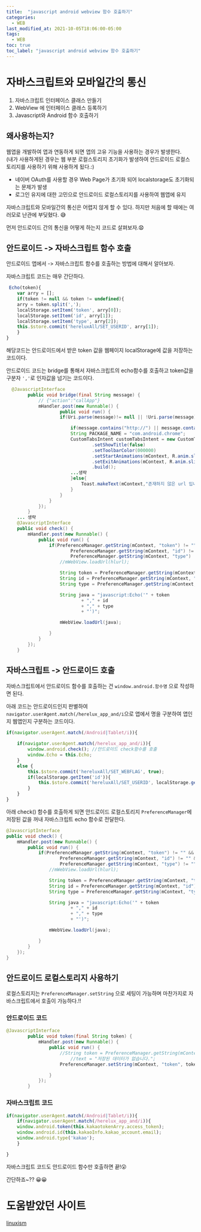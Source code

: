 ```yaml
---
title:  "javascript android webview 함수 호출하기"
categories:
  - WEB
last_modified_at: 2021-10-05T18:06:00-05:00
tags:
  - WEB
toc: true
toc_label: "javascript android webview 함수 호출하기"
---
```


# 자바스크립트와 모바일간의 통신

1. 자바스크립트 인터페이스 클래스 만들기
2. WebView 에 인터페이스 클래스 등록하기
3. Javascript와 Android 함수 호출하기

## 왜사용하는지?
웹앱을 개발하여 앱과 연동하게 되면 앱의 고유 기능을 사용하는 경우가 발생한다. <br> 
(내가 사용하게된 경우는 웹 부분 로컬스토리지 초기화가 발생하여 안드로이드 로컬스토리지를 사용하기 위해 사용하게 됬다.:)<br>

- 네이버 OAuth를 사용할 경우 Web Page가 초기화 되어 localstorage도 초기화되는 문제가 발생
- 로그인 유지에 대한 고민으로 안드로이드 로컬스토리지를 사용하여 웹앱에 유지

자바스크립트와 모바일간의 통신은 어렵지 않게 할 수 있다. 하지만 처음에 할 때에는 여러모로 난관에 부딪혔다. 😅

먼저 안드로이드 간의 통신을 어떻게 하는지 코드로 살펴보자.😧

## 안드로이드 -> 자바스크립트 함수 호출
안드로이드 앱에서 -> 자바스크립트 함수를 호출하는 방법에 대해서 알아보자.

자바스크립트 코드는 매우 간단하다.

```javascript
 Echo(token){
    var arry = [];
    if(token != null && token != undefined){
    arry = token.split(',');
    localStorage.setItem('token', arry[0]);
    localStorage.setItem('id', arry[1]);
    localStorage.setItem('type', arry[2]); 
    this.$store.commit('hereluxAll/SET_USERID', arry[1]);
    }
}
```
해당코드는 안드로이드에서 받은 token 값을 웹페이지 localStorage에 값을 저장하는 코드이다. 

안드로이드 코드는 bridge를 통해서 자바스크립트의 echo함수를 호출하고 token값을 구분자 `','`로 인자값을 넘기는 코드이다.
```java
  @JavascriptInterface
        public void bridge(final String message) {
            // {"action":"callApp"}
            mHandler.post(new Runnable() {
                    public void run() {
                    if(Uri.parse(message)!= null || !Uri.parse(message).equals("")) {

                        if(message.contains("http://") || message.contains("https://")) {
                        String PACKAGE_NAME = "com.android.chrome";
                        CustomTabsIntent customTabsIntent = new CustomTabsIntent.Builder()
                                .setShowTitle(false)
                                .setToolbarColor(000000)
                                .setStartAnimations(mContext, R.anim.slide_from_rigth, R.anim.slide_to_left)
                                .setExitAnimations(mContext, R.anim.slide_from_left, R.anim.slide_to_right)
                                .build();
                        ...생략
                        }else{
                            Toast.makeText(mContext,"존재하지 않은 url 입니다.", Toast.LENGTH_SHORT).show();
                        }
                    }
                }
            });
        }
    ... 생략
    @JavascriptInterface
    public void check() {
        mHandler.post(new Runnable() {
            public void run() {
                if(PreferenceManager.getString(mContext, "token") != "" &&
                        PreferenceManager.getString(mContext, "id") != "" &&
                        PreferenceManager.getString(mContext, "type") != ""){
                    //mWebView.loadUrl(hlurl);

                    String token = PreferenceManager.getString(mContext, "token");
                    String id = PreferenceManager.getString(mContext, "id");
                    String type = PreferenceManager.getString(mContext, "type");

                    String java = "javascript:Echo('" + token
                            + "," + id
                            + "," + type
                            + "')";

                    mWebView.loadUrl(java);

                }
            }
        });
    }

```

## 자바스크립트 -> 안드로이드 호출
자바스크립트에서 안드로이드 함수를 호출하는 건 `window.android.함수명` 으로 작성하면 된다.

아래 코드는 안드로이드인지 판별하여 `navigator.userAgent.match(/herelux_app_and/i`으로 앱에서 명을 구분하여 앱인지 웹앱인지 구분하는 코드이다.

```javascript
if(navigator.userAgent.match(/Android|Tablet/i)){
    
    if(navigator.userAgent.match(/herelux_app_and/i)){
        window.android.check(); //안드로이드 check함수를 호출
        window.Echo = this.Echo;
    }
    else {
        this.$store.commit('hereluxAll/SET_WEBFLAG', true);
        if(localStorage.getItem('id')){
            this.$store.commit('hereluxAll/SET_USERID', localStorage.getItem('id'));
        }
    }
}
```

아래 check() 함수를 호출하게 되면 안드로이드 로컬스토리지 `PreferenceManager`에 저장된 값을 꺼내 자바스크립트 echo 함수로 전달한다.

```java
@JavascriptInterface
public void check() {
    mHandler.post(new Runnable() {
        public void run() {
            if(PreferenceManager.getString(mContext, "token") != "" &&
                    PreferenceManager.getString(mContext, "id") != "" &&
                    PreferenceManager.getString(mContext, "type") != ""){
                //mWebView.loadUrl(hlurl);

                String token = PreferenceManager.getString(mContext, "token");
                String id = PreferenceManager.getString(mContext, "id");
                String type = PreferenceManager.getString(mContext, "type");

                String java = "javascript:Echo('" + token
                        + "," + id
                        + "," + type
                        + "')";

                mWebView.loadUrl(java);

            }
        }
    });
}

```
## 안드로이드 로컬스토리지 사용하기

로컬스토리지는 `PreferenceManager.setString` 으로 세팅이 가능하며 마찬가지로 자바스크립트에서 호출이 가능하다.!!


### 안드로이드 코드 
```java
@JavascriptInterface
        public void token(final String token) {
            mHandler.post(new Runnable() {
                public void run() {
                    //String token = PreferenceManager.getString(mContext, "token");
                        //text = "저장된 데이터가 없습니다.";
                    PreferenceManager.setString(mContext, "token", token);

                }
            });
        }
```

### 자바스크립트 코드
```javascript
if(navigator.userAgent.match(/Android|Tablet/i)){
    if(navigator.userAgent.match(/herelux_app_and/i)){
    window.android.token(this.kakaotokenArry.access_token);
    window.android.id(this.kakaoInfo.kakao_account.email);
    window.android.type('kakao');
    }

}
````

자바스크립트 코드도 안드로이드 함수만 호출하면 끝!😮‍

간단하죠~?? 😀😀

# 도움받았던 사이트
[linuxism](https://linuxism.ustd.ip.or.kr/1112)